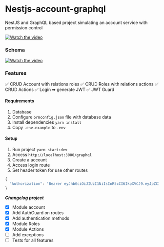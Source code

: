 # Nestjs-account-graphql

NestJS and GraphQL based project simulating an account service with permission control

[![Watch the video](https://i.imgur.com/h1l8t49.png)](https://www.youtube.com/embed/DVKJ5EVNfXY)

### Schema

[![Watch the video](https://i.imgur.com/yfAWYCz.png)](https://i.imgur.com/yfAWYCz.png)

### Features

✅ CRUD Account with relations roles
✅ CRUD Roles with relations actions
✅ CRUD Actions
✅ Login ➡ generate JWT
✅ JWT Guard

#### Requirements

1. Database
2. Configure `ormconfig.json` file with database data
3. Install dependencies `yarn install`
4. Copy `.env.example` to `.env`

#### Setup

1. Run project `yarn start:dev`
2. Access `http://localhost:3000/graphql`
3. Create a account
4. Access login route
5. Set header token for use other routes

```js
{
  "Authorization": "Bearer eyJhbGciOiJIUzI1NiIsInR5cCI6IkpXVCJ9.eyJpZCI6Ijc5YTdhNjgwLTRlMWYtNDU5OC1hNjk1LTExNWEwZTkxM2JlYyIsImVtYWlsIjoiaGVucmlxdWV3ZWlhbmRAZ21haWwuY29tIiwiaWF0IjoxNTg2NjE3OTY1LCJleHAiOjE1ODY2MjE1NjV9.Sqv24CLalMw1YiTeAsPDKeuchIMSHii-N64RMVBV0f8"
}
```

**_Changelog project_**

-   [x] Module account
-   [x] Add AuthGuard on routes
-   [x] Add authentication methods
-   [x] Module Roles
-   [x] Module Actions
-   [ ] Add exceptions
-   [ ] Tests for all features
